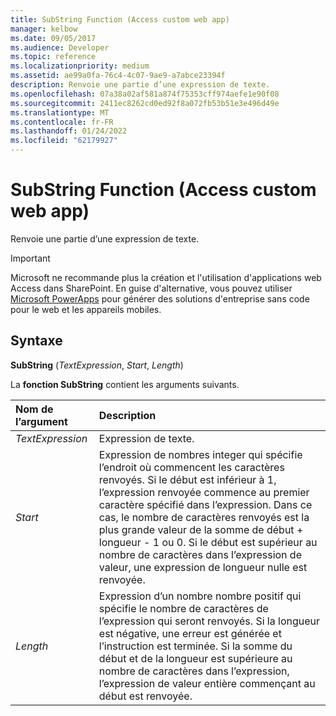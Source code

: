 ```yaml
---
title: SubString Function (Access custom web app)
manager: kelbow
ms.date: 09/05/2017
ms.audience: Developer
ms.topic: reference
ms.localizationpriority: medium
ms.assetid: ae99a0fa-76c4-4c07-9ae9-a7abce23394f
description: Renvoie une partie d’une expression de texte.
ms.openlocfilehash: 07a38a02af581a874f75353cff974aefe1e90f08
ms.sourcegitcommit: 2411ec8262cd0ed92f8a072fb53b51e3e496d49e
ms.translationtype: MT
ms.contentlocale: fr-FR
ms.lasthandoff: 01/24/2022
ms.locfileid: "62179927"
---
```

# <a name="substring-function-access-custom-web-app"></a>SubString Function (Access custom web app)

Renvoie une partie d’une expression de texte.
  
> [!IMPORTANT]
> Microsoft ne recommande plus la création et l'utilisation d'applications web Access dans SharePoint. En guise d'alternative, vous pouvez utiliser [Microsoft PowerApps](https://powerapps.microsoft.com/) pour générer des solutions d'entreprise sans code pour le web et les appareils mobiles. 
  
## <a name="syntax"></a>Syntaxe

 **SubString** (*TextExpression*, *Start*, *Length*) 
  
La **fonction SubString** contient les arguments suivants. 
  
|**Nom de l’argument**|**Description**|
|:-----|:-----|
| *TextExpression*  <br/> |Expression de texte.  <br/> |
| *Start*  <br/> |Expression de nombres integer qui spécifie l’endroit où commencent les caractères renvoyés. Si le début est inférieur à 1, l’expression renvoyée commence au premier caractère spécifié dans l’expression. Dans ce cas, le nombre de caractères renvoyés est la plus grande valeur de la somme de début + longueur - 1 ou 0. Si le début est supérieur au nombre de caractères dans l’expression de valeur, une expression de longueur nulle est renvoyée.  <br/> |
| *Length*  <br/> |Expression d’un nombre nombre positif qui spécifie le nombre de caractères de l’expression qui seront renvoyés. Si la longueur est négative, une erreur est générée et l’instruction est terminée. Si la somme du début et de la longueur est supérieure au nombre de caractères dans l’expression, l’expression de valeur entière commençant au début est renvoyée.  <br/> |
   

